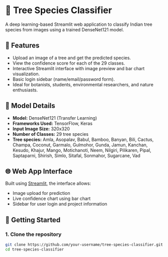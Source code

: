 # 🌳 Tree Species Classifier

A deep learning-based Streamlit web application to classify Indian tree species from images using a trained DenseNet121 model.

## 📌 Features

- Upload an image of a tree and get the predicted species.
- View the confidence score for each of the 29 classes.
- Interactive Streamlit interface with image preview and bar chart visualization.
- Basic login sidebar (name/email/password form).
- Ideal for botanists, students, environmental researchers, and nature enthusiasts.

## 🧠 Model Details

- **Model:** DenseNet121 (Transfer Learning)
- **Frameworks Used:** TensorFlow, Keras
- **Input Image Size:** 320x320
- **Number of Classes:** 29 tree species
- **Tree species:** Amla, Asopalav, Babul, Bamboo, Banyan, Bili, Cactus, Champa, Coconut, Garmalo, Gulmohor, Gunda, Jamun, Kanchan, Kesudo, Khajur, Mango, Motichanoti, Neem, Nilgiri, Pilikaren, Pipal, Saptaparni, Shirish, Simlo, Sitafal, Sonmahor, Sugarcane, Vad

## 🌐 Web App Interface

Built using [Streamlit](https://streamlit.io/), the interface allows:

- Image upload for prediction
- Live confidence chart using bar chart
- Sidebar for user login and project information

## 🚀 Getting Started

### 1. Clone the repository

```bash
git clone https://github.com/your-username/tree-species-classifier.git
cd tree-species-classifier
